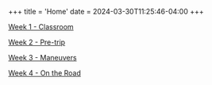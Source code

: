 +++
title = 'Home'
date = 2024-03-30T11:25:46-04:00
+++

[Week 1 - Classroom](./posts/week1/)

[Week 2 - Pre-trip](/week2/)

[Week 3 - Maneuvers](/week3/)

[Week 4 - On the Road](/week4/)
